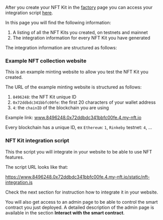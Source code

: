 After you create your NFT Kit in the <a href="https://minting.my-nft.io" target="_blank"> factory</a> page you can access your integration script <a href="https://my-nft.io/integration" target="_blank"> here</a>.

In this page you will find the following information:

1. A listing of all the NFT Kits you created, on testnets and mainnet
2. The integration information for every NFT Kit you have generated

The integration information are structured as follows:

### Example NFT collection website

This is an example minting website to allow you test the NFT Kit you created.

The URL of the example minting website is structured as follows:

1. `8496248`: the NFT Kit unique ID
2. `0x72ddbdc341bbfc00fe`: the first 20 characters of your wallet address
3. `4`: the `chainID` of the blockchain you are using

Example link: www.8496248.0x72ddbdc341bbfc00fe.4.my-nft.io

Every blockchain has a unique ID, ex `Ethereum`: `1`, `Rinkeby` testnet: `4`, ...

### NFT Kit integration script

This the script you will integrate in your website to be able to use NFT features.

The script URL looks like that:

https://www.8496248.0x72ddbdc341bbfc00fe.4.my-nft.io/static/nft-integration.js


Check the next section for instruction how to integrate it in your website.

You will also get access to an admin page to be able to control the smart contract you just deployed. A detailed description of the admin page is available in the section **Interact with the smart contract**.
